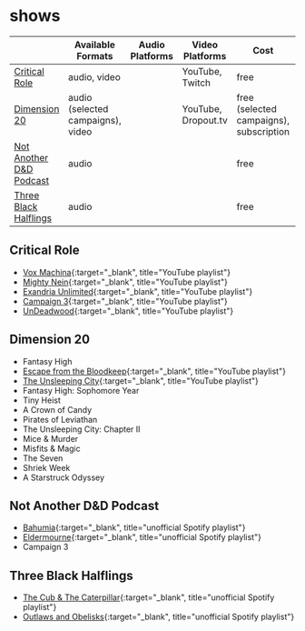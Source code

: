# shows

|  | Available Formats | Audio Platforms | Video Platforms | Cost | Category |
|---|---|---|---|---|---|
| [Critical Role](#critical-role) | audio, video |  | YouTube, Twitch | free | narrative |
| [Dimension 20](#dimension-20) | audio (selected campaigns), video |  | YouTube, Dropout.tv | free (selected campaigns), subscription | comedy, anthology |
| [Not Another D&D Podcast](#not-another-dd-podcast) | audio |  |  | free | narrative |
| [Three Black Halflings](#three-black-halflings) | audio |  |  | free |  |

## Critical Role

 *  [Vox Machina](https://www.youtube.com/playlist?list=PL1tiwbzkOjQz7D0l_eLJGAISVtcL7oRu_){:target="_blank", title="YouTube playlist"}  
 *  [Mighty Nein](https://www.youtube.com/playlist?list=PL1tiwbzkOjQxD0jjAE7PsWoaCrs0EkBH2){:target="_blank", title="YouTube playlist"}  
 *  [Exandria Unlimited](https://www.youtube.com/playlist?list=PL1tiwbzkOjQzSnYHVT8X4pyMIbSX3i4gz){:target="_blank", title="YouTube playlist"}  
 *  [Campaign 3](https://www.youtube.com/playlist?list=PL1tiwbzkOjQydg3QOkBLG9OYqWJ0dwlxF){:target="_blank", title="YouTube playlist"}  
 *  [UnDeadwood](https://www.youtube.com/playlist?list=PL1tiwbzkOjQwuwLkGnqVdJnzQ-YNX2_qz){:target="_blank", title="YouTube playlist"}  

## Dimension 20
 *  Fantasy High  
 *  [Escape from the Bloodkeep](https://www.youtube.com/playlist?list=PLhOoxQxz2yFOSXAFjzg9GQFoky53tDm9d){:target="_blank", title="YouTube playlist"}  
 *  [The Unsleeping City](https://www.youtube.com/playlist?list=PLhOoxQxz2yFPI_0_7EviC1tX_nwq8SNxe){:target="_blank", title="YouTube playlist"}  
 *  Fantasy High: Sophomore Year  
 *  Tiny Heist  
 *  A Crown of Candy  
 *  Pirates of Leviathan  
 *  The Unsleeping City: Chapter II  
 *  Mice & Murder  
 *  Misfits & Magic  
 *  The Seven  
 *  Shriek Week  
 *  A Starstruck Odyssey  

## Not Another D&D Podcast
 *  [Bahumia](https://open.spotify.com/playlist/18Pi14JOlDdkk5H6J42QrQ){:target="_blank", title="unofficial Spotify playlist"}  
 *  [Eldermourne](https://open.spotify.com/playlist/70dHOXP07lB77F6OdV6GXO){:target="_blank", title="unofficial Spotify playlist"}  
 *  Campaign 3  

## Three Black Halflings
 *  [The Cub & The Caterpillar](https://open.spotify.com/playlist/0OBMvMVN9FWBDpNFaahKr4){:target="_blank", title="unofficial Spotify playlist"}  
 *  [Outlaws and Obelisks](https://open.spotify.com/playlist/3pKvaNJMNSRz1xdrnV6KQ6?si=8bf02114be944a21){:target="_blank", title="unofficial Spotify playlist"}  
